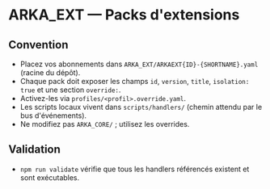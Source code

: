 # ARKA_EXT — Packs d'extensions

## Convention
- Placez vos abonnements dans `ARKA_EXT/ARKAEXT{ID}-{SHORTNAME}.yaml` (racine du dépôt).
- Chaque pack doit exposer les champs `id`, `version`, `title`, `isolation: true` et une section `override:`.
- Activez-les via `profiles/<profil>.override.yaml`.
- Les scripts locaux vivent dans `scripts/handlers/` (chemin attendu par le bus d'événements).
- Ne modifiez pas `ARKA_CORE/` ; utilisez les overrides.

## Validation
- `npm run validate` vérifie que tous les handlers référencés existent et sont exécutables.